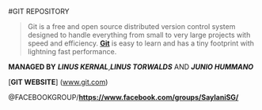 #GIT REPOSITORY  


>Git is a free and open source distributed version control system designed to handle everything from small to very large projects with speed and efficiency. [**Git**](www.git.com) is easy to learn and has a tiny footprint with lightning fast performance.


**MANAGED BY** ***LINUS KERNAL***,***LINUS TORWALDS*** AND ***JUNIO HUMMANO*** 

[**GIT WEBSITE**] (www.git.com)
 
@FACEBOOKGROUP/**https://www.facebook.com/groups/SaylaniSG/**


